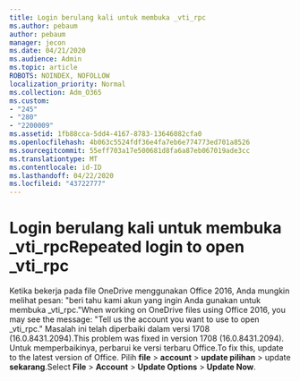 ```yaml
---
title: Login berulang kali untuk membuka _vti_rpc
ms.author: pebaum
author: pebaum
manager: jecon
ms.date: 04/21/2020
ms.audience: Admin
ms.topic: article
ROBOTS: NOINDEX, NOFOLLOW
localization_priority: Normal
ms.collection: Adm_O365
ms.custom:
- "245"
- "280"
- "2200009"
ms.assetid: 1fb88cca-5dd4-4167-8783-13646082cfa0
ms.openlocfilehash: 4b063c5524fdf36e4fa7eb6e774773ed701a8526
ms.sourcegitcommit: 55eff703a17e500681d8fa6a87eb067019ade3cc
ms.translationtype: MT
ms.contentlocale: id-ID
ms.lasthandoff: 04/22/2020
ms.locfileid: "43722777"
---
```

# <a name="repeated-login-to-open-_vti_rpc"></a><span data-ttu-id="3bf17-102">Login berulang kali untuk membuka _vti_rpc</span><span class="sxs-lookup"><span data-stu-id="3bf17-102">Repeated login to open _vti_rpc</span></span>

<span data-ttu-id="3bf17-103">Ketika bekerja pada file OneDrive menggunakan Office 2016, Anda mungkin melihat pesan: "beri tahu kami akun yang ingin Anda gunakan untuk membuka _vti_rpc."</span><span class="sxs-lookup"><span data-stu-id="3bf17-103">When working on OneDrive files using Office 2016, you may see the message: "Tell us the account you want to use to open _vti_rpc."</span></span> <span data-ttu-id="3bf17-104">Masalah ini telah diperbaiki dalam versi 1708 (16.0.8431.2094).</span><span class="sxs-lookup"><span data-stu-id="3bf17-104">This problem was fixed in version 1708 (16.0.8431.2094).</span></span> <span data-ttu-id="3bf17-105">Untuk memperbaikinya, perbarui ke versi terbaru Office.</span><span class="sxs-lookup"><span data-stu-id="3bf17-105">To fix this, update to the latest version of Office.</span></span> <span data-ttu-id="3bf17-106">Pilih **file** \> **account** \> **update pilihan** \> update **sekarang**.</span><span class="sxs-lookup"><span data-stu-id="3bf17-106">Select **File** \> **Account** \> **Update Options** \> **Update Now**.</span></span>
  